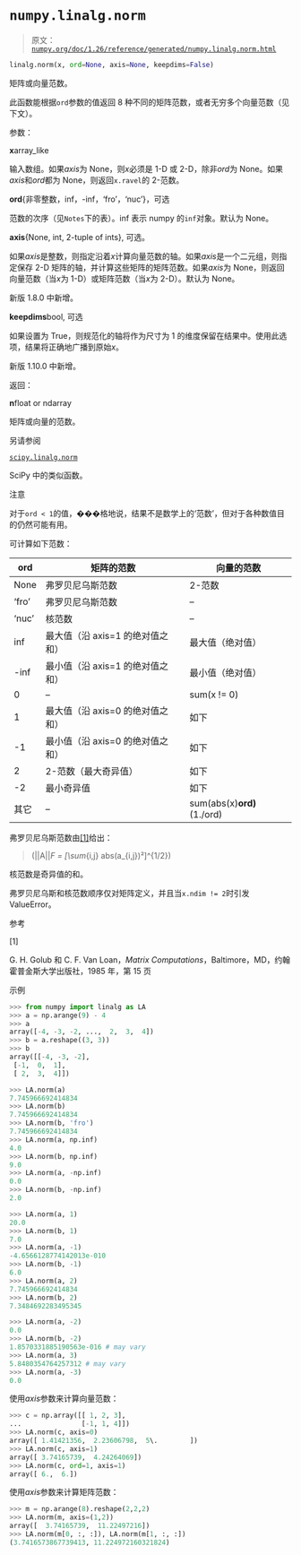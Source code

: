 # `numpy.linalg.norm`

> 原文：[`numpy.org/doc/1.26/reference/generated/numpy.linalg.norm.html`](https://numpy.org/doc/1.26/reference/generated/numpy.linalg.norm.html)

```py
linalg.norm(x, ord=None, axis=None, keepdims=False)
```

矩阵或向量范数。

此函数能根据`ord`参数的值返回 8 种不同的矩阵范数，或者无穷多个向量范数（见下文）。

参数：

**x**array_like

输入数组。如果*axis*为 None，则*x*必须是 1-D 或 2-D，除非*ord*为 None。如果*axis*和*ord*都为 None，则返回`x.ravel`的 2-范数。

**ord**{非零整数，inf，-inf，‘fro’，‘nuc’}，可选

范数的次序（见`Notes`下的表）。inf 表示 numpy 的`inf`对象。默认为 None。

**axis**{None, int, 2-tuple of ints}, 可选。

如果*axis*是整数，则指定沿着*x*计算向量范数的轴。如果*axis*是一个二元组，则指定保存 2-D 矩阵的轴，并计算这些矩阵的矩阵范数。如果*axis*为 None，则返回向量范数（当*x*为 1-D）或矩阵范数（当*x*为 2-D）。默认为 None。

新版 1.8.0 中新增。

**keepdims**bool, 可选

如果设置为 True，则规范化的轴将作为尺寸为 1 的维度保留在结果中。使用此选项，结果将正确地广播到原始*x*。

新版 1.10.0 中新增。

返回：

**n**float or ndarray

矩阵或向量的范数。

另请参阅

[`scipy.linalg.norm`](https://docs.scipy.org/doc/scipy/reference/generated/scipy.linalg.norm.html#scipy.linalg.norm "(在 SciPy v1.11.2 中)")

SciPy 中的类似函数。

注意

对于`ord < 1`的值，���格地说，结果不是数学上的‘范数’，但对于各种数值目的仍然可能有用。

可计算如下范数：

| ord | 矩阵的范数 | 向量的范数 |
| --- | --- | --- |
| None | 弗罗贝尼乌斯范数 | 2-范数 |
| ‘fro’ | 弗罗贝尼乌斯范数 | – |
| ‘nuc’ | 核范数 | – |
| inf | 最大值（沿 axis=1 的绝对值之和） | 最大值（绝对值） |
| -inf | 最小值（沿 axis=1 的绝对值之和） | 最小值（绝对值） |
| 0 | – | sum(x != 0) |
| 1 | 最大值（沿 axis=0 的绝对值之和） | 如下 |
| -1 | 最小值（沿 axis=0 的绝对值之和） | 如下 |
| 2 | 2-范数（最大奇异值） | 如下 |
| -2 | 最小奇异值 | 如下 |
| 其它 | – | sum(abs(x)**ord)**(1./ord) |

弗罗贝尼乌斯范数由[[1]](#rac1c834adb66-1)给出：

> \(||A||_F = [\sum_{i,j} abs(a_{i,j})²]^{1/2}\)

核范数是奇异值的和。

弗罗贝尼乌斯和核范数顺序仅对矩阵定义，并且当`x.ndim != 2`时引发 ValueError。

参考

[1]

G. H. Golub 和 C. F. Van Loan，*Matrix Computations*，Baltimore，MD，约翰霍普金斯大学出版社，1985 年，第 15 页

示例

```py
>>> from numpy import linalg as LA
>>> a = np.arange(9) - 4
>>> a
array([-4, -3, -2, ...,  2,  3,  4])
>>> b = a.reshape((3, 3))
>>> b
array([[-4, -3, -2],
 [-1,  0,  1],
 [ 2,  3,  4]]) 
```

```py
>>> LA.norm(a)
7.745966692414834
>>> LA.norm(b)
7.745966692414834
>>> LA.norm(b, 'fro')
7.745966692414834
>>> LA.norm(a, np.inf)
4.0
>>> LA.norm(b, np.inf)
9.0
>>> LA.norm(a, -np.inf)
0.0
>>> LA.norm(b, -np.inf)
2.0 
```

```py
>>> LA.norm(a, 1)
20.0
>>> LA.norm(b, 1)
7.0
>>> LA.norm(a, -1)
-4.6566128774142013e-010
>>> LA.norm(b, -1)
6.0
>>> LA.norm(a, 2)
7.745966692414834
>>> LA.norm(b, 2)
7.3484692283495345 
```

```py
>>> LA.norm(a, -2)
0.0
>>> LA.norm(b, -2)
1.8570331885190563e-016 # may vary
>>> LA.norm(a, 3)
5.8480354764257312 # may vary
>>> LA.norm(a, -3)
0.0 
```

使用*axis*参数来计算向量范数：

```py
>>> c = np.array([[ 1, 2, 3],
...               [-1, 1, 4]])
>>> LA.norm(c, axis=0)
array([ 1.41421356,  2.23606798,  5\.        ])
>>> LA.norm(c, axis=1)
array([ 3.74165739,  4.24264069])
>>> LA.norm(c, ord=1, axis=1)
array([ 6.,  6.]) 
```

使用*axis*参数来计算矩阵范数：

```py
>>> m = np.arange(8).reshape(2,2,2)
>>> LA.norm(m, axis=(1,2))
array([  3.74165739,  11.22497216])
>>> LA.norm(m[0, :, :]), LA.norm(m[1, :, :])
(3.7416573867739413, 11.224972160321824) 
```
